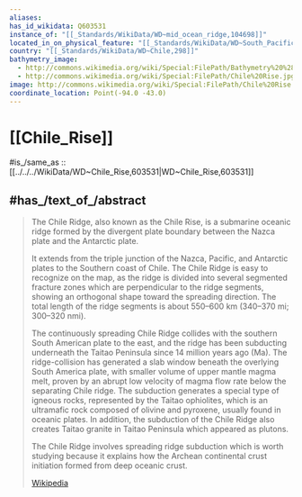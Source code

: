 ```yaml
---
aliases: 
has_id_wikidata: Q603531
instance_of: "[[_Standards/WikiData/WD~mid_ocean_ridge,104698]]"
located_in_on_physical_feature: "[[_Standards/WikiData/WD~South_Pacific_Ocean,12355425]]"
country: "[[_Standards/WikiData/WD~Chile,298]]"
bathymetry_image:
  - http://commons.wikimedia.org/wiki/Special:FilePath/Bathymetry%20%281%29.png
  - http://commons.wikimedia.org/wiki/Special:FilePath/Chile%20Rise.jpg
image: http://commons.wikimedia.org/wiki/Special:FilePath/Chile%20Rise.jpg
coordinate_location: Point(-94.0 -43.0)
---
```


# [[Chile_Rise]] 

#is_/same_as :: [[../../../WikiData/WD~Chile_Rise,603531|WD~Chile_Rise,603531]] 

## #has_/text_of_/abstract 

> The Chile Ridge, also known as the Chile Rise, is a submarine oceanic ridge 
> formed by the divergent plate boundary between the Nazca plate and the Antarctic plate. 
> 
> It extends from the triple junction of the Nazca, Pacific, and Antarctic plates to the Southern coast of Chile. The Chile Ridge is easy to recognize on the map, as the ridge is divided into several segmented fracture zones which are perpendicular to the ridge segments, showing an orthogonal shape toward the spreading direction. The total length of the ridge segments is about 550–600 km (340–370 mi; 300–320 nmi).
>
> The continuously spreading Chile Ridge collides with the southern South American plate to the east, and the ridge has been subducting underneath the Taitao Peninsula since 14 million years ago (Ma). The ridge-collision has generated a slab window beneath the overlying South America plate, with smaller volume of upper mantle magma melt, proven by an abrupt low velocity of magma flow rate below the separating Chile ridge. The subduction generates a special type of igneous rocks, represented by the Taitao ophiolites, which is an ultramafic rock composed of olivine and pyroxene, usually found in oceanic plates. In addition, the subduction of the Chile Ridge also creates Taitao granite in Taitao Peninsula which appeared as plutons.
>
> The Chile Ridge involves spreading ridge subduction which is worth studying because it explains how the Archean continental crust initiation formed from deep oceanic crust.
>
> [Wikipedia](https://en.wikipedia.org/wiki/Chile%20Ridge) 


